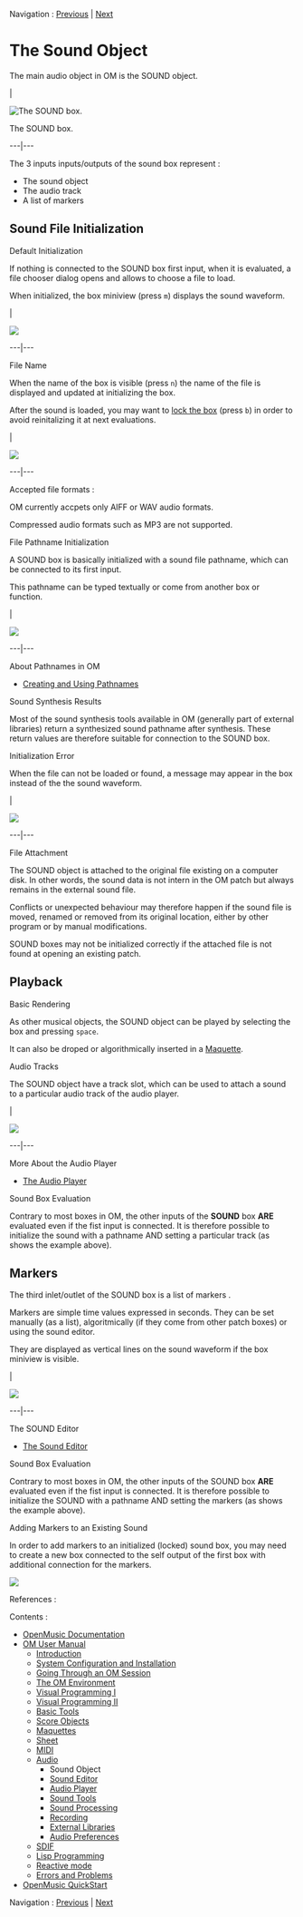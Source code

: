 
Navigation : [Previous](Audio "page précédente\(Audio\)") | [Next](SoundEditor "Next\(Sound Editor\)")

# The Sound Object

The main audio object in OM is the SOUND object.

|

![The SOUND box.](../res/sound-box.png)

The SOUND box.  
  
---|---  
  
The 3 inputs inputs/outputs of the sound box represent :

  * The sound object
  * The audio track
  * A list of markers

## Sound File Initialization

Default Initialization

If nothing is connected to the SOUND box first input, when it is evaluated, a
file chooser dialog opens and allows to choose a file to load.

When initialized, the box miniview (press `m`) displays the sound waveform.

|

![](../res/sound-miniview.png)  
  
---|---  
  
File Name

When the name of the box is visible (press `n`) the name of the file is
displayed and updated at initializing the box.

After the sound is loaded, you may want to [lock the box](LockMode)
(press `b`) in order to avoid reinitalizing it at next evaluations.

|

![](../res/lock-sound.png)  
  
---|---  
  
Accepted file formats :

OM currently accpets only AIFF or WAV audio formats.

Compressed audio formats such as MP3 are not supported.

File Pathname Initialization

A SOUND box is basically initialized with a sound file pathname, which can be
connected to its first input.

This pathname can be typed textually or come from another box or function.

|

![](../res/sound-path.png)  
  
---|---  
  
About Pathnames in OM

  * [Creating and Using Pathnames](Pathnames)

Sound Synthesis Results

Most of the sound synthesis tools available in OM (generally part of external
libraries) return a synthesized sound pathname after synthesis. These return
values are therefore suitable for connection to the SOUND box.

Initialization Error

When the file can not be loaded or found, a message may appear in the box
instead of the the sound waveform.

|

![](../res/sound-error.png)  
  
---|---  
  
File Attachment

The SOUND object is attached to the original file existing on a computer disk.
In other words, the sound data is not intern in the OM patch but always
remains in the external sound file.

Conflicts or unexpected behaviour may therefore happen if the sound file is
moved, renamed or removed from its original location, either by other program
or by manual modifications.

SOUND boxes may not be initialized correctly if the attached file is not found
at opening an existing patch.

## Playback

Basic Rendering

As other musical objects, the SOUND object can be played by selecting the box
and pressing `space`.

It can also be droped or algorithmically inserted in a
[Maquette](Maquettes).

Audio Tracks

The SOUND object have a  track slot, which can be used to attach a sound to a
particular audio track of the audio player.

|

![](../res/soundbox-track.png)  
  
---|---  
  
More About the Audio Player

  * [The Audio Player](AudioPlayer)

Sound Box Evaluation

Contrary to most boxes in OM, the other inputs of the **SOUND** box **ARE**
evaluated even if the fist input is connected. It is therefore possible to
initialize the sound with a pathname AND setting a particular track (as shows
the example above).

## Markers

The third inlet/outlet of the SOUND box is a list of  markers .

Markers are simple time values expressed in seconds. They can be set manually
(as a list), algoritmically (if they come from other patch boxes) or using the
sound editor.

They are displayed as vertical lines on the sound waveform if the box miniview
is visible.

|

![](../res/markers.png)  
  
---|---  
  
The SOUND Editor

  * [The Sound Editor](SoundEditor)

Sound Box Evaluation

Contrary to most boxes in OM, the other inputs of the SOUND box **ARE**
evaluated even if the fist input is connected. It is therefore possible to
initialize the SOUND with a pathname AND setting the markers (as shows the
example above).

Adding Markers to an Existing Sound

In order to add markers to an initialized (locked) sound box, you may need to
create a new box connected to the  self output of the first box with
additional connection for the markers.

![](../res/markers2.png)

References :

Contents :

  * [OpenMusic Documentation](OM-Documentation)
  * [OM User Manual](OM-User-Manual)
    * [Introduction](00-Contents)
    * [System Configuration and Installation](Installation)
    * [Going Through an OM Session](Goingthrough)
    * [The OM Environment](Environment)
    * [Visual Programming I](BasicVisualProgramming)
    * [Visual Programming II](AdvancedVisualProgramming)
    * [Basic Tools](BasicObjects)
    * [Score Objects](ScoreObjects)
    * [Maquettes](Maquettes)
    * [Sheet](Sheet)
    * [MIDI](MIDI)
    * [Audio](Audio)
      * Sound Object
      * [Sound Editor](SoundEditor)
      * [Audio Player](AudioPlayer)
      * [Sound Tools](SoundTools)
      * [Sound Processing](SoundProcessing)
      * [Recording](SoundRecording)
      * [External Libraries](Externals)
      * [Audio Preferences](SoundPreferences)
    * [SDIF](SDIF)
    * [Lisp Programming](Lisp)
    * [Reactive mode](Reactive)
    * [Errors and Problems](errors)
  * [OpenMusic QuickStart](QuickStart-Chapters)

Navigation : [Previous](Audio "page précédente\(Audio\)") | [Next](SoundEditor "Next\(Sound Editor\)")

